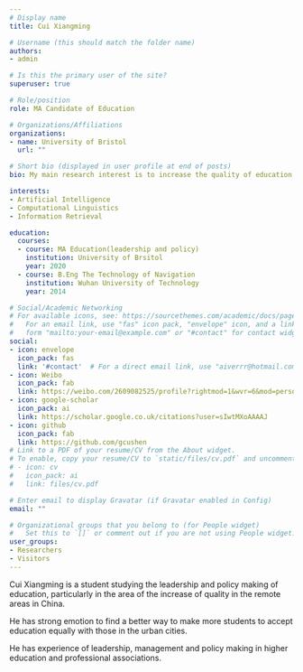 ```yaml
---
# Display name
title: Cui Xiangming

# Username (this should match the folder name)
authors:
- admin

# Is this the primary user of the site?
superuser: true

# Role/position
role: MA Candidate of Education

# Organizations/Affiliations
organizations:
- name: University of Bristol
  url: ""

# Short bio (displayed in user profile at end of posts)
bio: My main research interest is to increase the quality of education in the remote areas .

interests:
- Artificial Intelligence
- Computational Linguistics
- Information Retrieval

education:
  courses:
  - course: MA Education(leadership and policy)
    institution: University of Brsitol
    year: 2020
  - course: B.Eng The Technology of Navigation
    institution: Wuhan University of Technology
    year: 2014

# Social/Academic Networking
# For available icons, see: https://sourcethemes.com/academic/docs/page-builder/#icons
#   For an email link, use "fas" icon pack, "envelope" icon, and a link in the
#   form "mailto:your-email@example.com" or "#contact" for contact widget.
social:
- icon: envelope
  icon_pack: fas
  link: '#contact'  # For a direct email link, use "aiverrr@hotmail.com".
- icon: Weibo
  icon_pack: fab
  link: https://weibo.com/2609082525/profile?rightmod=1&wvr=6&mod=personnumber
- icon: google-scholar
  icon_pack: ai
  link: https://scholar.google.co.uk/citations?user=sIwtMXoAAAAJ
- icon: github
  icon_pack: fab
  link: https://github.com/gcushen
# Link to a PDF of your resume/CV from the About widget.
# To enable, copy your resume/CV to `static/files/cv.pdf` and uncomment the lines below.
# - icon: cv
#   icon_pack: ai
#   link: files/cv.pdf

# Enter email to display Gravatar (if Gravatar enabled in Config)
email: ""

# Organizational groups that you belong to (for People widget)
#   Set this to `[]` or comment out if you are not using People widget.
user_groups:
- Researchers
- Visitors
---
```


Cui Xiangming is a student studying the leadership and policy making of education, particularly in the area of the increase of quality in the remote areas in China.

He has strong emotion to find a better way to make more students to accept education equally with those in the urban cities.

He has experience of leadership, management and policy making in higher education and professional associations.


